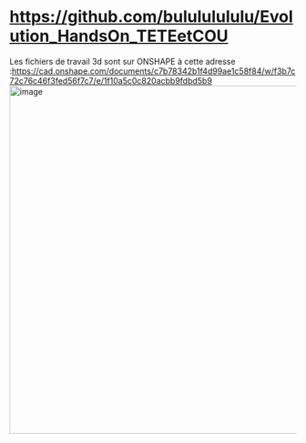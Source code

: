 # https://github.com/bulululululu/Evolution_HandsOn_TETEetCOU
Les fichiers de travail 3d sont sur ONSHAPE à cette adresse :https://cad.onshape.com/documents/c7b78342b1f4d99ae1c58f84/w/f3b7c72c76c46f3fed56f7c7/e/1f10a5c0c820acbb9fdbd5b9
<img width="611" alt="image" src="https://github.com/user-attachments/assets/c0f6b754-b611-414d-a05e-37aa19efa0f1" />
